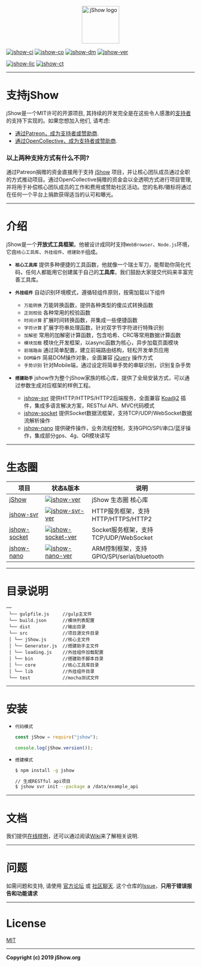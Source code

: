 <p align="center">
	<a href="https://jshow.org" target="_blank">
		<img width="100" src="https://jshow.org/images/jshow.png" alt="jShow logo" />
	</a>
</p>

[![jshow-ci]][jshow-circleci]
[![jshow-co]][jshow-codecov]
[![jshow-dm]][jshow-npm]
[![jshow-ver]][jshow-npm]

[![jshow-lic]][jshow-npm]
[![jshow-ct]][jshow-chat]

[jshow-url]: https://github.com/j-show/jshow
[jshow-npm]: https://npmjs.com/package/jshow
[jshow-chat]: https://jshow.org/chat
[jshow-circleci]: https://circleci.com/gh/j-show/jshow/tree/dev
[jshow-codecov]: https://codecov.io/github/j-show/jshow?branch=master
[jshow-ci]: https://img.shields.io/circleci/project/github/j-show/jshow/dev.svg
[jshow-co]: https://img.shields.io/codecov/c/github/j-show/jshow/master.svg
[jshow-ver]: https://img.shields.io/npm/v/jshow.svg
[jshow-lic]: https://img.shields.io/npm/l/jshow.svg
[jshow-dm]: https://img.shields.io/npm/dm/jshow.svg
[jshow-ct]: https://img.shields.io/badge/chat-on%20discord-7289da.svg

[jshow-svr-url]: https://github.com/j-show/jshow-svr
[jshow-svr-npm]: https://npmjs.com/package/jshow-svr
[jshow-svr-ver]: https://img.shields.io/npm/v/jshow-svr.svg

[jshow-socket-url]: https://github.com/j-show/jshow-socket
[jshow-socket-npm]: https://npmjs.com/package/jshow-socket
[jshow-socket-ver]: https://img.shields.io/npm/v/jshow-socket.svg

[jshow-nano-url]: https://github.com/j-show/jshow-nano
[jshow-nano-npm]: https://npmjs.com/package/jshow-nano
[jshow-nano-ver]: https://img.shields.io/npm/v/jshow-nano.svg

---

# 支持jShow

jShow是一个MIT许可的开源项目, 其持续的开发完全是在这些令人感激的[支持者](https://github.com/j-show/jShow/blob/master/BACKERS.md)的支持下实现的。如果您想加入他们, 请考虑:

- [通过Patreon，成为支持者或赞助商](https://www.patreon.com/jshow).
- [通过OpenCollective，成为支持者或赞助商](https://opencollective.com/jshow).

### 以上两种支持方式有什么不同?

通过Patreon捐赠的资金直接用于支持 [jShow][jshow-url] 项目，并让核心团队成员通过全职的方式推动项目。通过OpenCollective捐赠的资金会以全透明方式进行项目管理, 并将用于补偿核心团队成员的工作和费用或赞助社区活动。您的名称/徽标将通过在任何一个平台上捐款获得适当的认可和曝光。

---

# 介绍

jShow是一个**开放式工具框架**。他被设计成同时支持`WebBrowser`、`Node.js`环境，它由`核心工具库`、`外挂组件`、`搭建助手`组成。

- **`核心工具库`** 提供多种便捷的工具函数，他就像一个瑞士军刀，能帮助你简化代码，任何人都能用它创建属于自己的**工具库**，我们鼓励大家提交代码来丰富完善工具库。

- **`外挂组件`** 自动识别环境模式，遵循轻组件原则，按需加载以下组件
	- `万能转换` 万能转换函数，提供各种类型的傻瓜式转换函数
	- `正则校验` 各种常用的校验函数
	- `时间计算` 扩展时间转换函数，并集成一些便捷函数
	- `字符计算` 扩展字符串处理函数，针对双字节字符进行特殊识别
	- `加解密` 常用的加解密计算函数，包含哈希、CRC等常用数据计算函数
	- `模块加载` 模块化开发框架，以async函数为核心，异步加载页面模块
	- `前端路由` 通过简单配置，建立前端路由结构，轻松开发单页应用
	- `DOM操作` 简易DOM操作对象，全面兼容 [jQuery](https://jquery.com/) 操作方式
	- `手势识别` 针对Mobile端，通过设定将简单手势的串联识别，识别复杂手势

- **`搭建助手`** jshow作为整个jShow家族的核心库，提供了全局安装方式，可以通过参数生成对应框架的样例工程。
	- [jshow-svr][jshow-svr-url] 提供HTTP/HTTPS/HTTP2后端服务，全面兼容 [Koa@2](https://koajs.com/) 插件，集成多语言解决方案，RESTful API、MVC代码模式
	- [jshow-socket][jshow-socket-url] 提供Socket数据流框架，支持TCP/UDP/WebSocket数据流解析操作
	- [jshow-nano][jshow-nano-url] 提供硬件操作，业务流程控制，支持GPIO/SPI/串口/蓝牙操作，集成部分gps、4g、QR模块读写

---


# 生态圈

| 项目 | 状态&版本 | 说明 |
|---|---|---|
| [jShow][jshow-url] | [![jshow-ver]][jshow-npm] | jShow 生态圈 核心库 |
| [jshow-svr][jshow-svr-url] | [![jshow-svr-ver]][jshow-svr-npm] | HTTP服务框架，支持HTTP/HTTPS/HTTP2 |
| [jshow-socket][jshow-socket-url] | [![jshow-socket-ver]][jshow-socket-npm] | Socket服务框架，支持TCP/UDP/WebSocket |
| [jshow-nano][jshow-nano-url] | [![jshow-nano-ver]][jshow-nano-npm] | ARM控制框架，支持GPIO/SPI/serial/bluetooth |

---

# 目录说明

```
──
 └── gulpfile.js     //gulp主文件
 └── build.json      //模块列表配置
 └── dist            //输出目录
 └── src             //项目源文件目录
 │ └── jShow.js      //核心主文件
 │ └── Generator.js  //搭建助手主文件
 │ └── loading.js    //外挂组件加载配置
 │ └── bin           //搭建助手脚本目录
 │ └── core          //核心工具库目录
 │ └── lib           //外挂组件目录
 └── test            //mocha测试文件
```

---

# 安装

- `代码模式`

	```javascript
	const jShow = require("jshow");
	
	console.log(jShow.version());
	```
	
- `搭建模式`
	
	```bash
	$ npm install -g jshow
	
	// 生成RESTful api项目
	$ jshow svr init --package a /data/example_api
	```

---

# 文档

我们提供[在线样例](https://jshow.org/example/index-zh.html)，还可以通过阅读[Wiki](https://github.com/j-show/jShow/wiki/中文Wiki)来了解相关说明.

---

# 问题

如需问题和支持, 请使用 [官方论坛](https://forum.jshow.org) 或 [社区聊天](https://chat.jshow.org).
这个仓库的[Issue](https://github.com/j-show/jShow/issues)，**只用于错误报告和功能请求**

---

# License

[MIT](http://opensource.org/licenses/MIT)

---

**Copyright (c) 2019 jShow.org**
